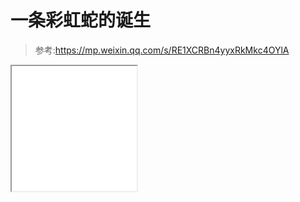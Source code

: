 # 一条彩虹蛇的诞生 
> 参考:https://mp.weixin.qq.com/s/RE1XCRBn4yyxRkMkc4OYlA

<iframe height=200 width=200 src="/shareimage/1.gif">

环境：
* python3
* numpy
* opencv

run:`python opencv_snake.py`


